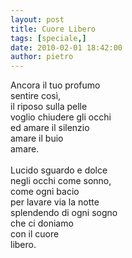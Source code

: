 ```yaml
---
layout: post
title: Cuore Libero
tags: [speciale,]
date: 2010-02-01 18:42:00
author: pietro
---
```

Ancora il tuo profumo<br/>sentire così,<br/>il riposo sulla pelle<br/>voglio chiudere gli occhi<br/>ed amare il silenzio<br/>amare il buio<br/>amare.<br/><br/>Lucido sguardo e dolce<br/>negli occhi come sonno,<br/>come ogni bacio<br/>per lavare via la notte<br/>splendendo di ogni sogno<br/>che ci doniamo<br/>con il cuore<br/>libero.
